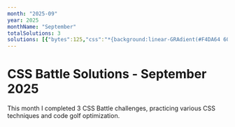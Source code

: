 ```yaml
---
month: "2025-09"
year: 2025
monthName: "September"
totalSolutions: 3
solutions: [{"bytes":125,"css":"*{background:linear-GRAdient(#F4DA64 60%,#E25C57 0)0/1%50px;box-SHadow:inSet 50vw 0#E25C57;*{scale:-1;margin:150 0 0\n\u0026lt;/style\u0026gt;","date":"2025-09-01","difficulty":"medium","has_image":true,"screenshot":"target-1-comparison.png","target":244},{"bytes":215,"css":"\u0026amp;{background:radial-gradient(1q at 5pc,#0000 50vh,#FFFFCD 0 50vw,#0000),radial-gradient(1q at 50vw,#0000 50vh,#FFFFCD 0 50vw,#0000),linear-gradient(90deg,#5DBCF9 41%,#FFFFCD 0 59%,#5DBCF9 0);border:15vw solid#5DBCF9","date":"2025-09-02","difficulty":"easy","has_image":true,"screenshot":"target-1-comparison.png","target":245},{"bytes":181,"css":"*{margin:30 80;background:linear-gradient(#0000 41%,#243d83 0 60%,#0000 0),radial-gradient(1q,#fff 7.5ch,#243d83 0 25vw,#fff 0 15ch,#243d83)fixed;*{margin:0 96 0 98;font:0\u0026#39;\n\u0026lt;/style\u0026gt;","date":"2025-09-03","difficulty":"medium","has_image":true,"screenshot":"target-1-comparison.png","target":246}]
---
```


# CSS Battle Solutions - September 2025

This month I completed 3 CSS Battle challenges, practicing various CSS techniques and code golf optimization.

